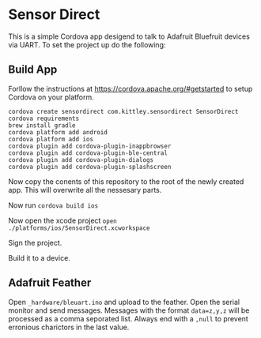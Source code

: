 # Sensor Direct
This is a simple Cordova app desigend to talk to Adafruit Bluefruit devices via UART. To set the project up do the following:

## Build App
Forllow the instructions at https://cordova.apache.org/#getstarted to setup Cordova on your platform.

```
cordova create sensordirect com.kittley.sensordirect SensorDirect
cordova requirements
brew install gradle
cordova platform add android
cordova platform add ios
cordova plugin add cordova-plugin-inappbrowser
cordova plugin add cordova-plugin-ble-central
cordova plugin add cordova-plugin-dialogs
cordova plugin add cordova-plugin-splashscreen
```

Now copy the conents of this repository to the root of the newly created app. This will overwrite all the nessesary parts.

Now run `cordova build ios`

Now open the xcode project `open ./platforms/ios/SensorDirect.xcworkspace`

Sign the project.

Build it to a device.

## Adafruit Feather

Open  `_hardware/bleuart.ino` and upload to the feather.
Open the serial monitor and send messages.
Messages with the format `data=z,y,z` will be processed as a comma seporated list. Always end with a `,null` to prevent erronious charictors in the last value.